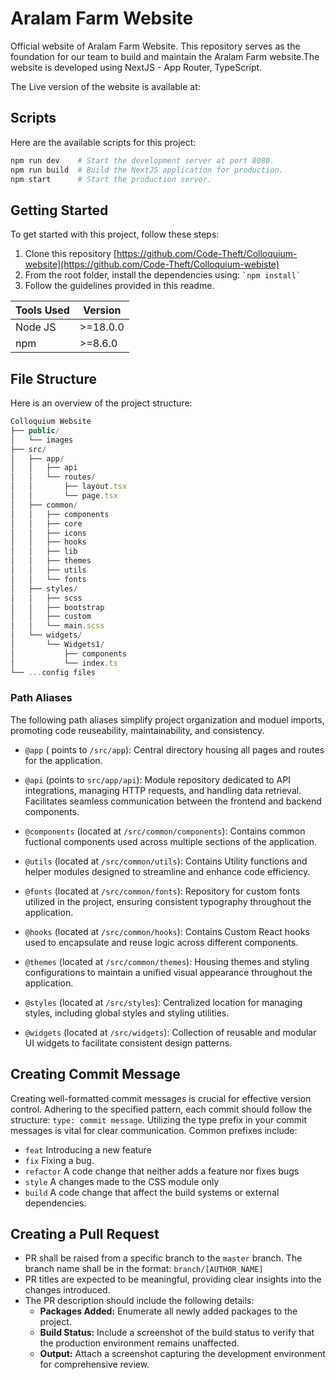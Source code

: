# Aralam Farm Website

Official website of Aralam Farm Website. This repository serves as the foundation for our team to build and maintain the Aralam Farm website.The website is developed using NextJS - App Router, TypeScript.

The Live version of the website is available at:

## Scripts

Here are the available scripts for this project:

```bash
npm run dev    # Start the development server at port 8080.
npm run build  # Build the NextJS application for production.
npm start      # Start the production server.
```

## Getting Started

To get started with this project, follow these steps:

1. Clone this repository [https://github.com/Code-Theft/Colloquium-website](https://github.com/Code-Theft/Colloquium-webiste)
2. From the root folder, install the dependencies using: `` `npm install` ``
3. Follow the guidelines provided in this readme.

| **Tools Used** | **Version** |
| -------------- | ----------- |
| Node JS        | >=18.0.0    |
| npm            | >=8.6.0     |

## File Structure

Here is an overview of the project structure:

```js
Colloquium Website
├── public/
│   └── images
├── src/
│   ├── app/
│   │   ├── api
│   │   └── routes/
│   │       ├── layout.tsx
│   │       └── page.tsx
│   ├── common/
│   │   ├── components
│   │   ├── core
│   │   ├── icons
│   │   ├── hooks
│   │   ├── lib
│   │   ├── themes
│   │   ├── utils
│   │   └── fonts
│   ├── styles/
│   │   ├── scss
│   │   ├── bootstrap
│   │   ├── custom
│   │   └── main.scss
│   └── widgets/
│       └── Widgets1/
│           ├── components
│           └── index.ts
└── ...config files
```

### Path Aliases

The following path aliases simplify project organization and moduel imports, promoting code reuseability, maintainability, and consistency.

- `@app` ( points to `/src/app`): Central directory housing all pages and routes for the application.

- `@api` (points to `src/app/api`): Module repository dedicated to API integrations, managing HTTP requests, and handling data retrieval. Facilitates seamless communication between the frontend and backend components.
- `@components` (located at `/src/common/components`): Contains common fuctional components used across multiple sections of the application.

- `@utils` (located at `/src/common/utils`): Contains Utility functions and helper modules designed to streamline and enhance code efficiency.

- `@fonts` (located at `/src/common/fonts`): Repository for custom fonts utilized in the project, ensuring consistent typography throughout the application.

- `@hooks` (located at `/src/common/hooks`): Contains Custom React hooks used to encapsulate and reuse logic across different components.

- `@themes` (located at `/src/common/themes`): Housing themes and styling configurations to maintain a unified visual appearance throughout the application.

- `@styles` (located at `/src/styles`): Centralized location for managing styles, including global styles and styling utilities.

- `@widgets` (located at `/src/widgets`): Collection of reusable and modular UI widgets to facilitate consistent design patterns.

## Creating Commit Message

Creating well-formatted commit messages is crucial for effective version control. Adhering to the specified pattern, each commit should follow the structure: `type: commit message`.
Utilizing the type prefix in your commit messages is vital for clear communication. Common prefixes include:

- `feat` Introducing a new feature
- `fix` Fixing a bug.
- `refactor` A code change that neither adds a feature nor fixes bugs
- `style` A changes made to the CSS module only
- `build` A code change that affect the build systems or external dependencies.

## Creating a Pull Request

- PR shall be raised from a specific branch to the `master` branch. The branch name shall be in the format: `branch/[AUTHOR_NAME]`
- PR titles are expected to be meaningful, providing clear insights into the changes introduced.
- The PR description should include the following details:
  - **Packages Added:** Enumerate all newly added packages to the project.
  - **Build Status:** Include a screenshot of the build status to verify that the production environment remains unaffected.
  - **Output:** Attach a screenshot capturing the development environment for comprehensive review.
